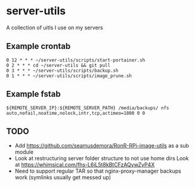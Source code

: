 # server-utils

A collection of uitls I use on my servers

## Example crontab

```crontab
0 12 * * * ~/server-utils/scripts/start-portainer.sh
0 2 * * * cd ~/server-utils && git pull
0 3 * * * ~/server-utils/scripts/backup.sh
0 1 * * * ~/server-utils/scripts/image_prune.sh
```

## Example fstab

```fstab
${REMOTE_SERVER_IP}:${REMOTE_SERVER_PATH} /media/backups/ nfs auto,nofail,noatime,nolock,intr,tcp,actimeo=1800 0 0
```

## TODO

- Add https://github.com/seamusdemora/RonR-RPi-image-utils as a sub module
- Look at restructuring server folder structure to not use home dirs Look at https://whimsical.com/fhs-L6iL5t8kBtCFzAQywZyP4X
- Need to support regular TAR so that nginx-proxy-manager backups work (symlinks usually get messed up)
